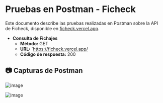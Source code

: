 # Pruebas en Postman - Ficheck

Este documento describe las pruebas realizadas en Postman sobre la API de Ficheck, disponible en [ficheck.vercel.app](https://ficheck.vercel.app/).

- **Consulta de Fichajes**
  - **Método:** GET
  - **URL:** `https://ficheck.vercel.app/
  - **Código de respuesta:** 200


## 📷 Capturas de Postman

![image](https://github.com/user-attachments/assets/3aec8ff4-b46c-42ea-871d-096857ddf61a)


![image](https://github.com/user-attachments/assets/9ca29e30-078a-48bc-877e-366a25b41208)

